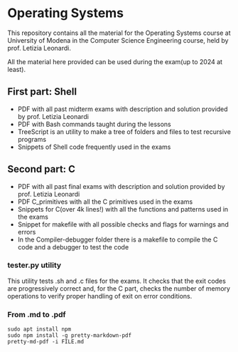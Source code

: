 # Operating Systems
This repository contains all the material for the Operating Systems course at University of Modena in the Computer Science Engineering course, held by prof. Letizia Leonardi.

All the material here provided can be used during the exam(up to 2024 at least).

## First part: Shell
- PDF with all past midterm exams with description and solution provided by prof. Letizia Leonardi
- PDF with Bash commands taught during the lessons
- TreeScript is an utility to make a tree of folders and files to test recursive programs
- Snippets of Shell code frequently used in the exams

## Second part: C
- PDF with all past final exams with description and solution provided by prof. Letizia Leonardi
- PDF C_primitives with all the C primitives used in the exams
- Snippets for C(over 4k lines!) with all the functions and patterns used in the exams
- Snippet for makefile with all possible checks and flags for warnings and errors
- In the Compiler-debugger folder there is a makefile to compile the C code and a debugger to test the code


### tester.py utility
This utility tests .sh and .c files for the exams.
It checks that the exit codes are progressively correct and, for the C part,
checks the number of memory operations to verify proper handling of exit on
error conditions. 

### From .md to .pdf
```console
sudo apt install npm
sudo npm install -g pretty-markdown-pdf
pretty-md-pdf -i FILE.md
```
